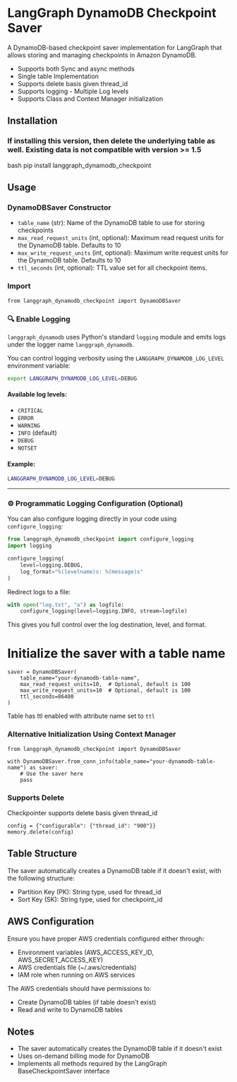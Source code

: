 # LangGraph DynamoDB Checkpoint Saver

A DynamoDB-based checkpoint saver implementation for LangGraph that allows storing and managing checkpoints in Amazon DynamoDB.
* Supports both Sync and async methods
* Single table Implementation
* Supports delete basis given thread_id
* Supports logging - Multiple Log levels
* Supports  Class and Context Manager initialization

## Installation
### If installing this version, then delete the underlying table as well. Existing data is not compatible with version >= 1.5
bash
pip install langgraph_dynamodb_checkpoint


## Usage

### DynamoDBSaver Constructor

- `table_name` (str): Name of the DynamoDB table to use for storing checkpoints
- `max_read_request_units` (int, optional): Maximum read request units for the DynamoDB table. Defaults to 10
- `max_write_request_units` (int, optional): Maximum write request units for the DynamoDB table. Defaults to 10
- `ttl_seconds` (int, optional): TTL value set for all checkpoint items.

### Import

```
from langgraph_dynamodb_checkpoint import DynamoDBSaver
```


### 🔍 Enable Logging

`langgraph_dynamodb` uses Python's standard `logging` module and emits logs under the logger name `langgraph_dynamodb`.

You can control logging verbosity using the `LANGGRAPH_DYNAMODB_LOG_LEVEL` environment variable:

```bash
export LANGGRAPH_DYNAMODB_LOG_LEVEL=DEBUG
```

#### Available log levels:

* `CRITICAL`
* `ERROR`
* `WARNING`
* `INFO` (default)
* `DEBUG`
* `NOTSET`

#### Example:

```bash
LANGGRAPH_DYNAMODB_LOG_LEVEL=DEBUG 
```

---

### ⚙️ Programmatic Logging Configuration (Optional)

You can also configure logging directly in your code using `configure_logging`:

```python
from langgraph_dynamodb_checkpoint import configure_logging
import logging

configure_logging(
    level=logging.DEBUG,
    log_format="%(levelname)s: %(message)s"
)
```

Redirect logs to a file:

```python
with open("log.txt", "a") as logfile:
    configure_logging(level=logging.INFO, stream=logfile)
```

This gives you full control over the log destination, level, and format.

# Initialize the saver with a table name
```
saver = DynamoDBSaver(
    table_name="your-dynamodb-table-name",
    max_read_request_units=10,  # Optional, default is 100
    max_write_request_units=10  # Optional, default is 100
    ttl_seconds=86400
)
```
Table has ttl enabled with attribute name set to `ttl`

### Alternative Initialization Using Context Manager

```
from langgraph_dynamodb_checkpoint import DynamoDBSaver

with DynamoDBSaver.from_conn_info(table_name="your-dynamodb-table-name") as saver:
    # Use the saver here
    pass
```

### Supports Delete
Checkpointer supports delete basis given thread_id
```
config = {"configurable": {"thread_id": "900"}}
memory.delete(config)
```

## Table Structure

The saver automatically creates a DynamoDB table if it doesn't exist, with the following structure:

- Partition Key (PK): String type, used for thread_id
- Sort Key (SK): String type, used for checkpoint_id

## AWS Configuration

Ensure you have proper AWS credentials configured either through:
- Environment variables (AWS_ACCESS_KEY_ID, AWS_SECRET_ACCESS_KEY)
- AWS credentials file (~/.aws/credentials)
- IAM role when running on AWS services

The AWS credentials should have permissions to:
- Create DynamoDB tables (if table doesn't exist)
- Read and write to DynamoDB tables

## Notes

- The saver automatically creates the DynamoDB table if it doesn't exist
- Uses on-demand billing mode for DynamoDB
- Implements all methods required by the LangGraph BaseCheckpointSaver interface